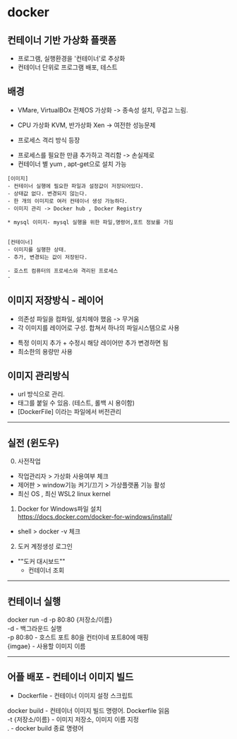 # docker

## 컨테이너 기반 가상화 플랫폼

- 프로그램, 실행환경을 '컨테이너'로 추상화  
- 컨테이너 단위로 프로그램 배포, 테스트  

## 배경 
* VMare, VirtualBOx  전체OS 가상화 -> 종속성 설치, 무겁고 느림.  
* CPU 가상화 KVM, 반가상화 Xen    ->  여전한 성능문제  
 
* 프로세스 격리 방식 등장  
- 프로세스를 필요한 만큼 추가하고 격리함 -> 손실제로  
- 컨테이너 별 yum , apt-get으로 설치 가능  

```````````````````````````````````````````````````````````````````````
[이미지]  
- 컨테이너 실행에 필요한 파일과 설정값이 저장되어있다.  
- 상태값 없다. 변경되지 않는다.  
- 한 개의 이미지로 여러 컨테이너 생성 가능하다.  
- 이미지 관리 -> Docker hub , Docker Registry  

* mysql 이미지- mysql 실행을 위한 파일,명령어,포트 정보를 가짐  


[컨테이너]  
- 이미지를 실행한 상태.  
- 추가, 변경되는 값이 저장된다.  

- 호스트 컴퓨터의 프로세스와 격리된 프로세스  
-
```````````````````````````````````````````````````````````````````````

## 이미지 저장방식 - 레이어  

* 의존성 파일을 컴파일, 설치헤야 했음 -> 무거움  
* 각 이미지를 레이어로 구성. 합쳐서 하나의 파일시스템으로 사용  
- 특정 이미지 추가 + 수정시 해당 레이어만 추가 변경하면 됨   
- 최소한의 용량만 사용  

## 이미지 관리방식  
- url 방식으로 관리.   
- 태그를 붙일 수 있음. (테스트, 롤백 시 용이함)  
- [DockerFile] 이라는 파일에서 버전관리  

---
## 실전 (윈도우)  

0) 사전작업  
- 작업관리자 >  가상화 사용여부 체크  
- 제어판 > window기능 켜기/끄기 > 가상플랫폼 기능 활성  
- 최신 OS , 최신 WSL2 linux kernel  

1) Docker for Windows파일 설치  
https://docs.docker.com/docker-for-windows/install/  

- shell > docker -v 체크  
 
2) 도커 계정생성 로그인  

- ""도커 대시보드""  
  - 컨테이너 조회  

---
## 컨테이너 실행  

docker run -d -p 80:80 {저장소/이름}  
-d 	      - 백그라운드 실행  
-p 80:80	- 호스트 포트 80을 컨터이네 포트80에 매핑  
{imgae}	  - 사용할 이미지 이름  

---
## 어플 배포 - 컨테이너 이미지 빌드  

* Dockerfile 	      - 컨테이너 이미지 설정 스크립트  

docker build 	      - 컨테이너 이미지 빌드 명령어. Dockerfile 읽음  
  -t {저장소/이름}	- 이미지 저장소, 이미지 이름 지정  
  .		              - docker build 종료 명령어  








